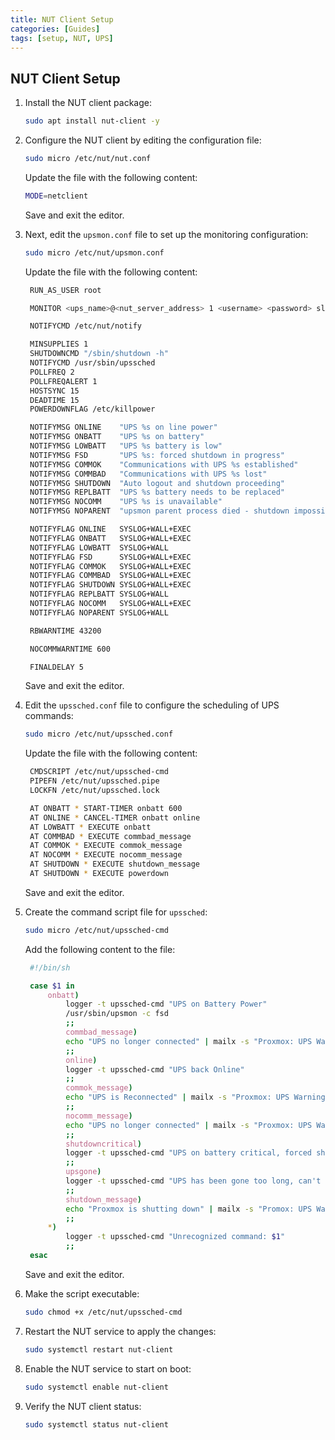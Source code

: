 ```yaml
---
title: NUT Client Setup
categories: [Guides]
tags: [setup, NUT, UPS]
---
```


## NUT Client Setup

1. Install the NUT client package:

   ```bash
   sudo apt install nut-client -y
   ```

2. Configure the NUT client by editing the configuration file:

   ```bash
   sudo micro /etc/nut/nut.conf
   ```

   Update the file with the following content:

   ```bash
   MODE=netclient
   ```

   Save and exit the editor.

3. Next, edit the `upsmon.conf` file to set up the monitoring configuration:

   ```bash
   sudo micro /etc/nut/upsmon.conf
   ```

   Update the file with the following content:

   ```bash
    RUN_AS_USER root

    MONITOR <ups_name>@<nut_server_address> 1 <username> <password> slave

    NOTIFYCMD /etc/nut/notify

    MINSUPPLIES 1
    SHUTDOWNCMD "/sbin/shutdown -h"
    NOTIFYCMD /usr/sbin/upssched
    POLLFREQ 2
    POLLFREQALERT 1
    HOSTSYNC 15
    DEADTIME 15
    POWERDOWNFLAG /etc/killpower

    NOTIFYMSG ONLINE    "UPS %s on line power"
    NOTIFYMSG ONBATT    "UPS %s on battery"
    NOTIFYMSG LOWBATT   "UPS %s battery is low"
    NOTIFYMSG FSD       "UPS %s: forced shutdown in progress"
    NOTIFYMSG COMMOK    "Communications with UPS %s established"
    NOTIFYMSG COMMBAD   "Communications with UPS %s lost"
    NOTIFYMSG SHUTDOWN  "Auto logout and shutdown proceeding"
    NOTIFYMSG REPLBATT  "UPS %s battery needs to be replaced"
    NOTIFYMSG NOCOMM    "UPS %s is unavailable"
    NOTIFYMSG NOPARENT  "upsmon parent process died - shutdown impossible"

    NOTIFYFLAG ONLINE   SYSLOG+WALL+EXEC
    NOTIFYFLAG ONBATT   SYSLOG+WALL+EXEC
    NOTIFYFLAG LOWBATT  SYSLOG+WALL
    NOTIFYFLAG FSD      SYSLOG+WALL+EXEC
    NOTIFYFLAG COMMOK   SYSLOG+WALL+EXEC
    NOTIFYFLAG COMMBAD  SYSLOG+WALL+EXEC
    NOTIFYFLAG SHUTDOWN SYSLOG+WALL+EXEC
    NOTIFYFLAG REPLBATT SYSLOG+WALL
    NOTIFYFLAG NOCOMM   SYSLOG+WALL+EXEC
    NOTIFYFLAG NOPARENT SYSLOG+WALL

    RBWARNTIME 43200

    NOCOMMWARNTIME 600

    FINALDELAY 5
   ```

   Save and exit the editor.

4. Edit the `upssched.conf` file to configure the scheduling of UPS commands:

   ```bash
   sudo micro /etc/nut/upssched.conf
   ```

   Update the file with the following content:

   ```bash
    CMDSCRIPT /etc/nut/upssched-cmd
    PIPEFN /etc/nut/upssched.pipe
    LOCKFN /etc/nut/upssched.lock

    AT ONBATT * START-TIMER onbatt 600
    AT ONLINE * CANCEL-TIMER onbatt online
    AT LOWBATT * EXECUTE onbatt
    AT COMMBAD * EXECUTE commbad_message
    AT COMMOK * EXECUTE commok_message
    AT NOCOMM * EXECUTE nocomm_message
    AT SHUTDOWN * EXECUTE shutdown_message
    AT SHUTDOWN * EXECUTE powerdown
   ```

   Save and exit the editor.

5. Create the command script file for `upssched`:

   ```bash
   sudo micro /etc/nut/upssched-cmd
   ```

   Add the following content to the file:

   ```bash
    #!/bin/sh

    case $1 in
        onbatt)
            logger -t upssched-cmd "UPS on Battery Power"
            /usr/sbin/upsmon -c fsd
            ;;
            commbad_message)
            echo "UPS no longer connected" | mailx -s "Proxmox: UPS Warning Message" mxjrc75wg6@pomail.net
            ;;
            online)
            logger -t upssched-cmd "UPS back Online"
            ;;
            commok_message)
            echo "UPS is Reconnected" | mailx -s "Proxmox: UPS Warning Message" mxjrc75wg6@pomail.net
            ;;
            nocomm_message)
            echo "UPS no longer connected" | mailx -s "Proxmox: UPS Warning Message" mxjrc75wg6@pomail.net
            ;;
            shutdowncritical)
            logger -t upssched-cmd "UPS on battery critical, forced shutdown"
            ;;
            upsgone)
            logger -t upssched-cmd "UPS has been gone too long, can't reach"
            ;;
            shutdown_message)
            echo "Proxmox is shutting down" | mailx -s "Promox: UPS Warning Message" mxjrc75wg6@pomail.net
            ;;
        *)
            logger -t upssched-cmd "Unrecognized command: $1"
            ;;
    esac
   ```

   Save and exit the editor.

6. Make the script executable:

   ```bash
   sudo chmod +x /etc/nut/upssched-cmd
   ```
7. Restart the NUT service to apply the changes:

   ```bash
   sudo systemctl restart nut-client
   ```
8. Enable the NUT service to start on boot:

   ```bash
   sudo systemctl enable nut-client
   ```
9. Verify the NUT client status:

   ```bash
   sudo systemctl status nut-client
   ```